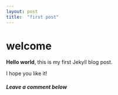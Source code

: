 ```yaml
---
layout: post
title:  "first post"
---
```


# welcome

**Hello world**, this is my first Jekyll blog post.

I hope you like it!



##### Leave a comment below
<div id="commento"></div>
<script src="https://cdn.commento.io/js/commento.js"></script>
